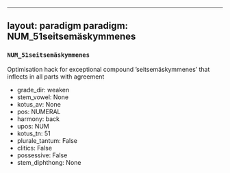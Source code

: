 
---
layout: paradigm
paradigm: NUM_51seitsemäskymmenes
---
### ` NUM_51seitsemäskymmenes `

Optimisation hack for exceptional compound ’seitsemäskymmenes’ that inflects in all parts with agreement
* grade_dir: weaken
* stem_vowel: None
* kotus_av: None
* pos: NUMERAL
* harmony: back
* upos: NUM
* kotus_tn: 51
* plurale_tantum: False
* clitics: False
* possessive: False
* stem_diphthong: None
